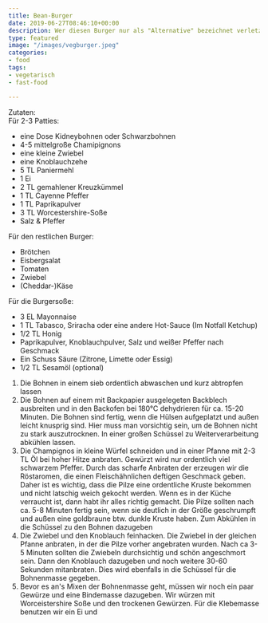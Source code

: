 ```yaml
---
title: Bean-Burger
date: 2019-06-27T08:46:10+00:00
description: Wer diesen Burger nur als "Alternative" bezeichnet verletzt unsere Ehre
type: featured
image: "/images/vegburger.jpeg"
categories:
- food
tags:
- vegetarisch
- fast-food

---
```

Zutaten:  
Für 2-3 Patties:

* eine Dose Kidneybohnen oder Schwarzbohnen
* 4-5 mittelgroße Chamipignons
* eine kleine Zwiebel
* eine Knoblauchzehe
* 5 TL Paniermehl
* 1 Ei
* 2 TL gemahlener Kreuzkümmel
* 1 TL Cayenne Pfeffer
* 1 TL Paprikapulver
* 3 TL Worcestershire-Soße 
* Salz & Pfeffer

Für den restlichen Burger:

* Brötchen
* Eisbergsalat
* Tomaten
* Zwiebel
* (Cheddar-)Käse

Für die Burgersoße:

* 3 EL Mayonnaise
* 1 TL Tabasco, Sriracha oder eine andere Hot-Sauce (Im Notfall Ketchup)
* 1/2 TL Honig
* Paprikapulver, Knoblauchpulver, Salz und weißer Pfeffer nach Geschmack
* Ein Schuss Säure (Zitrone, Limette oder Essig)
* 1/2 TL Sesamöl (optional)

1. Die Bohnen in einem sieb ordentlich abwaschen und kurz abtropfen lassen
2. Die Bohnen auf einem mit Backpapier ausgelegeten Backblech ausbreiten und in den Backofen bei 180°C dehydrieren für ca. 15-20 Minuten. Die Bohnen sind fertig, wenn die Hülsen aufgeplatzt und außen leicht knusprig sind. Hier muss man vorsichtig sein, um de Bohnen nicht zu stark auszutrocknen. In einer großen Schüssel zu Weiterverarbeitung abkühlen lassen.
3. Die Champignos in kleine Würfel schneiden und in einer Pfanne mit 2-3 TL Öl bei hoher Hitze anbraten. Gewürzt wird nur ordentlich viel schwarzem Pfeffer. Durch das scharfe Anbraten der erzeugen wir die Röstaromen, die einen Fleischähnlichen deftigen Geschmack geben. Daher ist es wichtig, dass die Pilze eine ordentliche Kruste bekommen und nicht latschig weich gekocht werden. Wenn es in der Küche verraucht ist, dann habt ihr alles richtig gemacht. Die Pilze sollten nach ca. 5-8 Minuten fertig sein, wenn sie deutlich in der Größe geschrumpft und außen eine goldbraune btw. dunkle Kruste haben. Zum Abkühlen  in die Schüssel zu den Bohnen dazugeben
4. Die Zwiebel und den Knoblauch feinhacken. Die Zwiebel in der gleichen Pfanne anbraten, in der die Pilze vorher angebraten wurden. Nach ca 3-5 Minuten sollten die Zwiebeln durchsichtig und schön angeschmort sein. Dann den Knoblauch dazugeben und noch weitere 30-60 Sekunden mitanbraten. Dies wird ebenfalls in die Schüssel für die Bohnenmasse gegeben.
5. Bevor es an's Mixen der Bohnenmasse geht, müssen wir noch ein paar Gewürze und eine Bindemasse dazugeben. Wir würzen mit Worceistershire Soße und den trockenen Gewürzen. Für die Klebemasse benutzen wir ein Ei und